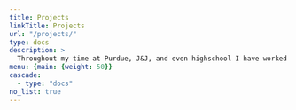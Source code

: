 ```yaml
---
title: Projects
linkTitle: Projects
url: "/projects/"
type: docs
description: >
  Throughout my time at Purdue, J&J, and even highschool I have worked on many projects that I am very proud of. I will display them here. 
menu: {main: {weight: 50}}
cascade:
  - type: "docs"
no_list: true
---
```


  